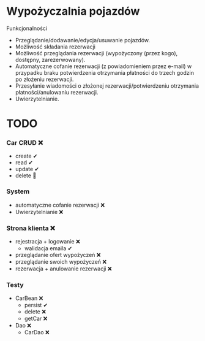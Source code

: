 # Wypożyczalnia pojazdów

Funkcjonalności

- Przeglądanie/dodawanie/edycja/usuwanie pojazdów.
- Możliwość składania rezerwacji
- Możliwość przeglądania rezerwacji (wypożyczony (przez kogo), dostępny, zarezerwowany).
- Automatyczne cofanie rezerwacji (z powiadomieniem przez e-mail) w przypadku braku potwierdzenia otrzymania płatności do trzech godzin po złożeniu rezerwacji.
- Przesyłanie wiadomości o złożonej rezerwacji/potwierdzeniu otrzymania płatności/anulowaniu rezerwacji.
- Uwierzytelnianie.

# TODO
### Car CRUD ❌
 - create ✔
 - read ✔
 - update ✔
 - delete 🤡
### System
 - automatyczne cofanie rezerwacji ❌
 - Uwierzytelnianie ❌
### Strona klienta ❌
 - rejestracja + logowanie ❌
   - walidacja emaila ✔
 - przeglądanie ofert wypożyczeń ❌
 - przeglądanie swoich wypożyczeń ❌
 - rezerwacja + anulowanie rezerwacji ❌
### Testy
 - CarBean ❌
   - persist ✔
   - delete ❌
   - getCar ❌
 - Dao ❌
   - CarDao ❌